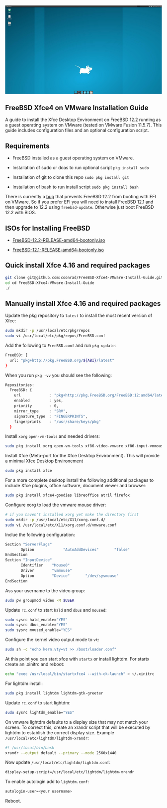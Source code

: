 ![xfce4-freebsd.jpg](xfce4-freebsd.jpg)

## FreeBSD Xfce4 on VMware Installation Guide

A guide to install the Xfce Desktop Environment on FreeBSD 12.2 running as a guest operating system on VMware (tested on VMware Fusion 11.5.7). This guide includes configuration files and an optional configuration script.

## Requirements

* FreeBSD installed as a guest operating system on VMware.

* Installation of sudo or doas to run optional script `pkg install sudo`

* Installation of git to clone this repo `sudo pkg install git`

* Installation of bash to run install script `sudo pkg install bash`

There is currently a [bug](https://bugs.freebsd.org/bugzilla/show_bug.cgi?id=251866) that prevents FreeBSD 12.2 from booting with EFI on VMware. So if you prefer EFI you will need to install FreeBSD 12.1 and then upgrade to 12.2 using `freebsd-update`. Otherwise just boot FreeBSD 12.2 with BIOS.

## ISOs for Installing FreeBSD

* [FreeBSD-12.2-RELEASE-amd64-bootonly.iso](https://download.freebsd.org/ftp/releases/amd64/amd64/ISO-IMAGES/12.2/FreeBSD-12.2-RELEASE-amd64-bootonly.iso "FreeBSD-12.2-RELEASE-amd64-bootonly.iso")

* [FreeBSD-12.1-RELEASE-amd64-bootonly.iso](https://download.freebsd.org/ftp/releases/amd64/amd64/ISO-IMAGES/12.1/FreeBSD-12.1-RELEASE-amd64-bootonly.iso "FreeBSD-12.1-RELEASE-amd64-bootonly.iso")

## Quick install Xfce 4.16 and required packages

```bash
git clone git@github.com:coonrad/FreeBSD-Xfce4-VMware-Install-Guide.git
cd cd FreeBSD-Xfce4-VMware-Install-Guide
./
```

## Manually install Xfce 4.16 and required packages

Update the pkg repository to `latest` to install the most recent version of Xfce:

```bash
sudo mkdir -p /usr/local/etc/pkg/repos
sudo vi /usr/local/etc/pkg/repos/FreeBSD.conf
```

Add the following to `FreeBSD.conf` and run `pkg update`:

```bash
FreeBSD: {
  url: "pkg+http://pkg.FreeBSD.org/${ABI}/latest"
}
```

When you run `pkg -vv` you should see the following:

```bash
Repositories:
  FreeBSD: {
    url             : "pkg+http://pkg.FreeBSD.org/FreeBSD:12:amd64/latest",
    enabled         : yes,
    priority        : 0,
    mirror_type     : "SRV",
    signature_type  : "FINGERPRINTS",
    fingerprints    : "/usr/share/keys/pkg"
  }
```

Install `xorg` `open-vm-tools` and needed drivers:

```bash
sudo pkg install xorg open-vm-tools xf86-video-vmware xf86-input-vmmouse
```

Install Xfce (Meta-port for the Xfce Desktop Environment). This will provide a minimal Xfce Desktop Environement

```bash
sudo pkg install xfce
```

For a more complete desktop install the following additional packages to include Xfce plugins, office software, document viewer and browser:

```bash
sudo pkg install xfce4-goodies libreoffice atril firefox
```

Configure xorg to load the vmware mouse driver:

```bash
# if you haven't installed xorg yet make the directory first
sudo mkdir -p /usr/local/etc/X11/xorg.conf.d/
sudo vi /usr/local/etc/X11/xorg.conf.d/vmware.conf
```

Inclue the following configuration:

```bash
Section "ServerFlags"
       Option             "AutoAddDevices"       "false"
EndSection
Section "InputDevice"
       Identifier    "Mouse0"
       Driver        "vmmouse"
       Option        "Device"       "/dev/sysmouse"
EndSection
```

Ass your username to the video group:

```bash
sudo pw groupmod video -M $USER
```

Update `rc.conf` to start `hald` and `dbus` and `moused`:

```bash
sudo sysrc hald_enable="YES"
sudo sysrc dbus_enable="YES"
sudo sysrc moused_enable="YES"
```

Configure the kernel video output mode to `vt`:

```bash
sudo sh -c "echo kern.vty=vt >> /boot/loader.conf"
```

At this point you can start xfce with `startx` or install lightdm. For startx create an .xinitrc and reboot:

```bash
echo "exec /usr/local/bin/startxfce4 --with-ck-launch" > ~/.xinitrc
```

For lightdm install:

```bash
sudo pkg install lightdm lightdm-gtk-greeter
```

Update `rc.conf` to start lightdm:

```bash
sudo sysrc lightdm_enable="YES"
```

On vmware lightdm defaults to a display size that may not match your screen. To correct this, create an xrandr script that will be executed by lightdm to establish the correct display size. Example `/usr/local/etc/lightdm/lightdm-xrandr`:

```bash
#! /usr/local/bin/bash
xrandr --output default --primary --mode 2560x1440
```

Now update `/usr/local/etc/lightdm/lightdm.conf`:

```bash
display-setup-script=/usr/local/etc/lightdm/lightdm-xrandr
```

To enable autologin add to `lightdm.conf`:

```bash
autologin-user=<your username>
```

Reboot.
